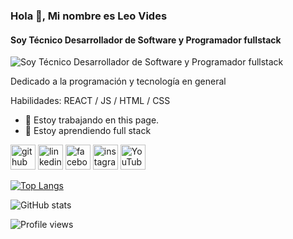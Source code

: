 ### Hola 👋, Mi nombre es Leo Vides
#### Soy Técnico Desarrollador de Software y Programador fullstack
![Soy Técnico Desarrollador de Software y Programador fullstack](https://media.istockphoto.com/id/1174088603/es/foto/placa-de-circuito.jpg?s=612x612&w=0&k=20&c=dM4B1Ckn9OgYpNv_t-W_tA3r0zsJUBK9PuzpFBokP8Q=)

Dedicado a la programación y tecnología en general

Habilidades:  REACT / JS / HTML / CSS

- 🔭 Estoy trabajando en this page. 
- 🌱 Estoy aprendiendo full stack 


[<img src='https://cdn.jsdelivr.net/npm/simple-icons@3.0.1/icons/github.svg' alt='github' height='40'>](https://github.com/leo-vides)  [<img src='https://cdn.jsdelivr.net/npm/simple-icons@3.0.1/icons/linkedin.svg' alt='linkedin' height='40'>](https://www.linkedin.com/in/leo-vides/)  [<img src='https://cdn.jsdelivr.net/npm/simple-icons@3.0.1/icons/facebook.svg' alt='facebook' height='40'>](https://www.facebook.com/leonardo.g.vides)  [<img src='https://cdn.jsdelivr.net/npm/simple-icons@3.0.1/icons/instagram.svg' alt='instagram' height='40'>](https://www.instagram.com/leonardo.g.vides/)  [<img src='https://cdn.jsdelivr.net/npm/simple-icons@3.0.1/icons/youtube.svg' alt='YouTube' height='40'>](https://www.youtube.com/channel/leo-vides)  

[![Top Langs](https://github-readme-stats.vercel.app/api/top-langs/?username=leo-vides)](https://github.com/anuraghazra/github-readme-stats)

![GitHub stats](https://github-readme-stats.vercel.app/api?username=leo-vides&show_icons=true)  

![Profile views](https://gpvc.arturio.dev/leo-vides)  
